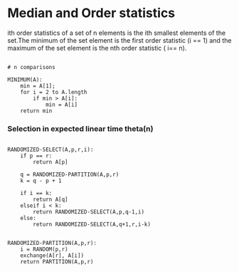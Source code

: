 # Median and Order statistics


ith order statistics of a  set of n elements is the ith smallest elements of the set.The minimum of the set element is the first order statistic (i == 1) and the maximum of the set element is the nth order statistic ( i== n).


```

# n comparisons

MINIMUM(A):
	min = A[1];
	for i = 2 to A.length
		if min > A[i]:
			min = A[i]
	return min

```


### Selection in expected linear time theta(n)

```

RANDOMIZED-SELECT(A,p,r,i):
	if p == r:
		return A[p]

	q = RANDOMIZED-PARTITION(A,p,r)
	k = q - p + 1

	if i == k:
		return A[q]
	elseif i < k:
		return RANDOMIZED-SELECT(A,p,q-1,i)
	else:
		return RANDOMIZED-SELECT(A,q+1,r,i-k)

```



```

RANDOMIZED-PARTITION(A,p,r):
	i = RANDOM(p,r)
	exchange(A[r], A[i])
	return PARTITION(A,p,r)

```